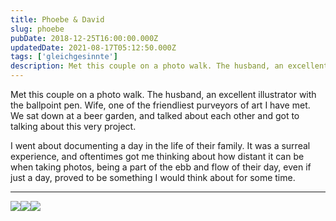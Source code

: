```yaml
---
title: Phoebe & David
slug: phoebe
pubDate: 2018-12-25T16:00:00.000Z
updatedDate: 2021-08-17T05:12:50.000Z
tags: ['gleichgesinnte']
description: Met this couple on a photo walk. The husband, an excellent illustrator with the ballpoint pen. Wife, one of the friendliest purveyors of art I have met. We sat down at a beer garden, and talked about each other and got to talking about this very project.
---
```


Met this couple on a photo walk. The husband, an excellent illustrator with the ballpoint pen. Wife, one of the friendliest purveyors of art I have met. We sat down at a beer garden, and talked about each other and got to talking about this very project.

I went about documenting a day in the life of their family. It was a surreal experience, and oftentimes got me thinking about how distant it can be when taking photos, being a part of the ebb and flow of their day, even if just a day, proved to be something I would think about for some time.

---
![](https://erfianugrah.com/content/images/2021/08/Phoebe-1.jpg)![](https://erfianugrah.com/content/images/2021/08/Phoebe-2.jpg)![](https://erfianugrah.com/content/images/2021/08/Phoebe-3-1.jpg)
